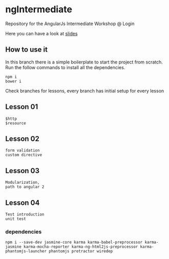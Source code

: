 # ngIntermediate
Repository for the AngularJs Intermediate Workshop @ Login

Here you can have a look at [slides](http://www.slideshare.net/LinkMeSrl/angular-intermediate)

## How to use it

In this branch there is a simple boilerplate to start the project from scratch.
Run the follow commands to install all the dependencies.
```
npm i
bower i
```
Check branches for lessons, every branch has initial setup for every lesson
## Lesson 01

```
$http
$resource
```

## Lesson 02

```
form validation
custom directive
```

## Lesson 03

```
Modularization,
path to angular 2
```

## Lesson 04
```
Test introduction
unit test
```
### dependencies
```
npm i --save-dev jasmine-core karma karma-babel-preprocessor karma-jasmine karma-mocha-reporter karma-ng-html2js-preprocessor karma-phantomjs-launcher phantomjs protractor wiredep
```
